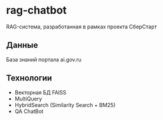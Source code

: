# rag-chatbot
RAG-система, разработанная в рамках проекта СберСтарт


## Данные
База знаний портала ai.gov.ru

## Технологии
- Векторная БД FAISS
- MultiQuery
- HybridSearch (Similarity Search + BM25)
- QA ChatBot
